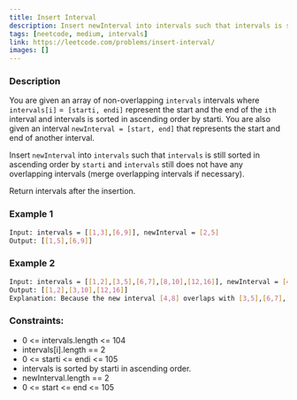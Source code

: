 ```yaml
---
title: Insert Interval
description: Insert newInterval into intervals such that intervals is still sorted in ascending order by starti and intervals still does not have any overlapping intervals (merge overlapping intervals if necessary).
tags: [neetcode, medium, intervals]
link: https://leetcode.com/problems/insert-interval/
images: []
---
```


### Description

You are given an array of non-overlapping `intervals` intervals where `intervals[i]` =` [starti, endi]` represent the start and the end of the `ith` interval and intervals is sorted in ascending order by starti. You are also given an interval `newInterval = [start, end]` that represents the start and end of another interval.

Insert `newInterval` into `intervals` such that `intervals` is still sorted in ascending order by `starti` and `intervals` still does not have any overlapping intervals (merge overlapping intervals if necessary).

Return intervals after the insertion.

### Example 1

```bash
Input: intervals = [[1,3],[6,9]], newInterval = [2,5]
Output: [[1,5],[6,9]]
```

### Example 2

```bash
Input: intervals = [[1,2],[3,5],[6,7],[8,10],[12,16]], newInterval = [4,8]
Output: [[1,2],[3,10],[12,16]]
Explanation: Because the new interval [4,8] overlaps with [3,5],[6,7],[8,10].

```

### Constraints:

- 0 <= intervals.length <= 104     
- intervals[i].length == 2     
- 0 <= starti <= endi <= 105     
- intervals is sorted by starti in ascending order.     
- newInterval.length == 2     
- 0 <= start <= end <= 105 